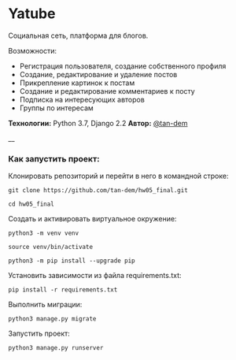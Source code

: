 # Yatube
Cоциальная сеть, платформа для блогов.

Возможности:
* Регистрация пользователя, создание собственного профиля
* Создание, редактирование и удаление постов
* Прикрепление картинок к постам
* Создание и редактирование комментариев к посту
* Подписка на интересующих авторов
* Группы по интересам

**Технологии:** Python 3.7, Django 2.2
**Автор:** [@tan-dem](https://github.com/tan-dem)

__

### Как запустить проект:

Клонировать репозиторий и перейти в него в командной строке:

```
git clone https://github.com/tan-dem/hw05_final.git
```

```
cd hw05_final
```

Cоздать и активировать виртуальное окружение:

```
python3 -m venv venv
```

```
source venv/bin/activate
```

```
python3 -m pip install --upgrade pip
```

Установить зависимости из файла requirements.txt:

```
pip install -r requirements.txt
```

Выполнить миграции:

```
python3 manage.py migrate
```

Запустить проект:

```
python3 manage.py runserver
```

